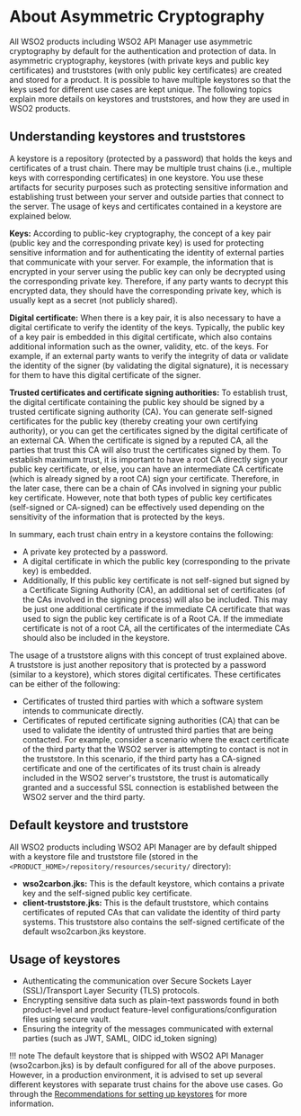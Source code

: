 # About Asymmetric Cryptography

All WSO2 products including WSO2 API Manager use asymmetric cryptography by default for the authentication and protection of data. In asymmetric cryptography, keystores (with private keys and public key certificates) and truststores (with only public key certificates) are created and stored for a product. It is possible to have multiple keystores so that the keys used for different use cases are kept unique. The following topics explain more details on keystores and truststores, and how they are used in WSO2 products.

## Understanding keystores and truststores

A keystore is a repository (protected by a password) that holds the keys and certificates of a trust chain. There may be multiple trust chains (i.e., multiple keys with corresponding certificates) in one keystore. You use these artifacts for security purposes such as protecting sensitive information and establishing trust between your server and outside parties that connect to the server. The usage of keys and certificates contained in a keystore are explained below.

**Keys:** According to public-key cryptography, the concept of a key pair (public key and the corresponding private key) is used for protecting sensitive information and for authenticating the identity of external parties that communicate with your server. For example, the information that is encrypted in your server using the public key can only be decrypted using the corresponding private key. Therefore, if any party wants to decrypt this encrypted data, they should have the corresponding private key, which is usually kept as a secret (not publicly shared).

**Digital certificate:** When there is a key pair, it is also necessary to have a digital certificate to verify the identity of the keys. Typically, the public key of a key pair is embedded in this digital certificate, which also contains additional information such as the owner, validity, etc. of the keys. For example, if an external party wants to verify the integrity of data or validate the identity of the signer (by validating the digital signature), it is necessary for them to have this digital certificate of the signer.

**Trusted certificates and certificate signing authorities:** To establish trust, the digital certificate containing the public key should be signed by a trusted certificate signing authority (CA). You can generate self-signed certificates for the public key (thereby creating your own certifying authority), or you can get the certificates signed by the digital certificate of an external CA. When the certificate is signed by a reputed CA, all the parties that trust this CA will also trust the certificates signed by them. To establish maximum trust, it is important to have a root CA directly sign your public key certificate, or else, you can have an intermediate CA certificate (which is already signed by a root CA) sign your certificate. Therefore, in the later case, there can be a chain of CAs involved in signing your public key certificate. However, note that both types of public key certificates (self-signed or CA-signed) can be effectively used depending on the sensitivity of the information that is protected by the keys. 

In summary, each trust chain entry in a keystore contains the following:

- A private key protected by a password.
- A digital certificate in which the public key (corresponding to the private key) is embedded. 
- Additionally, If this public key certificate is not self-signed but signed by a Certificate Signing Authority (CA), an additional set of certificates (of the CAs involved in the signing process) will also be included. This may be just one additional certificate if the immediate CA certificate that was used to sign the public key certificate is of a Root CA. If the immediate certificate is not of a root CA, all the certificates of the intermediate CAs should also be included in the keystore.

The usage of a truststore aligns with this concept of trust explained above. A truststore is just another repository that is protected by a password (similar to a keystore), which stores digital certificates. These certificates can be either of the following:

- Certificates of trusted third parties with which a software system intends to communicate directly.
- Certificates of reputed certificate signing authorities (CA) that can be used to validate the identity of untrusted third parties that are being contacted. For example, consider a scenario where the exact certificate of the third party that the WSO2 server is attempting to contact is not in the truststore. In this scenario, if the third party has a CA-signed certificate and one of the certificates of its trust chain is already included in the WSO2 server's truststore, the trust is automatically granted and a successful SSL connection is established between the WSO2 server and the third party.

## Default keystore and truststore

All WSO2 products including WSO2 API Manager are by default shipped with a keystore file and truststore file (stored in the `<PRODUCT_HOME>/repository/resources/security/` directory):

- **wso2carbon.jks:** This is the default keystore, which contains a private key and the self-signed public key certificate.
- **client-truststore.jks:** This is the default truststore, which contains certificates of reputed CAs that can validate the identity of third party systems. This truststore also contains the self-signed certificate of the default wso2carbon.jks keystore.

## Usage of keystores

- Authenticating the communication over Secure Sockets Layer (SSL)/Transport Layer Security (TLS) protocols.
- Encrypting sensitive data such as plain-text passwords found in both product-level and product feature-level configurations/configuration files using secure vault.
- Ensuring the integrity of the messages communicated with external parties (such as JWT, SAML, OIDC id\_token signing)

!!! note
    The default keystore that is shipped with WSO2 API Manager (wso2carbon.jks) is by default configured for all of the above purposes. However, in a production environment, it is advised to set up several different keystores with separate trust chains for the above use cases.
    Go through the [Recommendations for setting up keystores](/SetupAndInstall/SettingUpKeystores/configuring-keystores-in-wso2-api-manager/#recommendations-for-setting-up-keystores) for more information.

